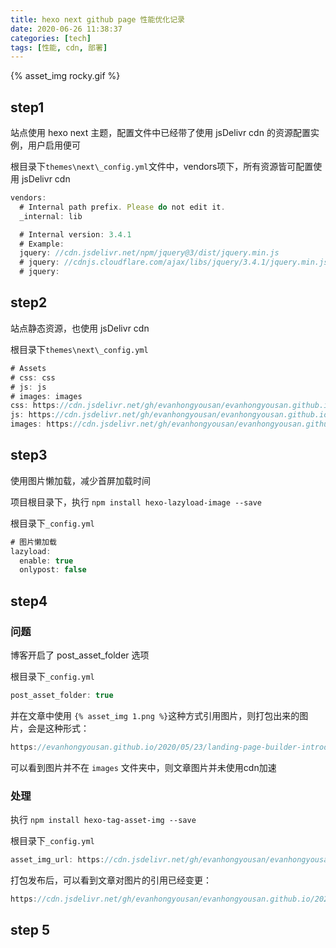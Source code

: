 ```yaml
---
title: hexo next github page 性能优化记录
date: 2020-06-26 11:38:37
categories: [tech]
tags: [性能, cdn, 部署]
---
```


{% asset_img rocky.gif %}

<escape><!-- more --></escape>

## step1

站点使用 hexo next 主题，配置文件中已经带了使用 jsDelivr cdn 的资源配置实例，用户启用便可

根目录下```themes\next\_config.yml```文件中，vendors项下，所有资源皆可配置使用 jsDelivr cdn

```javascript
vendors:
  # Internal path prefix. Please do not edit it.
  _internal: lib

  # Internal version: 3.4.1
  # Example:
  jquery: //cdn.jsdelivr.net/npm/jquery@3/dist/jquery.min.js
  # jquery: //cdnjs.cloudflare.com/ajax/libs/jquery/3.4.1/jquery.min.js
  # jquery:
```

## step2

站点静态资源，也使用 jsDelivr cdn

根目录下```themes\next\_config.yml```

```javascript
# Assets
# css: css
# js: js
# images: images
css: https://cdn.jsdelivr.net/gh/evanhongyousan/evanhongyousan.github.io/css
js: https://cdn.jsdelivr.net/gh/evanhongyousan/evanhongyousan.github.io/js
images: https://cdn.jsdelivr.net/gh/evanhongyousan/evanhongyousan.github.io/images
```

## step3

使用图片懒加载，减少首屏加载时间

项目根目录下，执行 ```npm install hexo-lazyload-image --save```

根目录下```_config.yml```

```javascript
# 图片懒加载
lazyload:
  enable: true 
  onlypost: false
```

## step4

### 问题

博客开启了 post_asset_folder 选项

根目录下```_config.yml```

```javascript
post_asset_folder: true
```

并在文章中使用 ```{% asset_img 1.png %}```这种方式引用图片，则打包出来的图片，会是这种形式：

```javascript
https://evanhongyousan.github.io/2020/05/23/landing-page-builder-introduct/image2020-5-14_17-40-17.png
```

可以看到图片并不在 ```images``` 文件夹中，则文章图片并未使用cdn加速

### 处理

执行 ```npm install hexo-tag-asset-img --save```

根目录下```_config.yml```

```javascript
asset_img_url: https://cdn.jsdelivr.net/gh/evanhongyousan/evanhongyousan.github.io
```

打包发布后，可以看到文章对图片的引用已经变更：

```javascript
https://cdn.jsdelivr.net/gh/evanhongyousan/evanhongyousan.github.io/2020/05/23/landing-page-builder-introduct/image2020-5-14_17-40-17.png
```

## step 5
